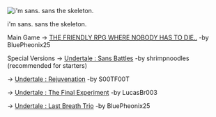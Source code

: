 ![i'm sans.
sans the skeleton.](https://github.com/LeeBingsu/sans/assets/139062081/4adaccf6-6bd3-48ae-9bc6-24d27ed6d08d)

i'm sans.
sans the skeleton.

Main Game -> [THE FRIENDLY RPG WHERE NOBODY HAS TO DIE..](https://sansz.kro.kr/UNDERTALE.html) -by BluePheonix25

Special Versions
 -> [Undertale : Sans Battles](https://sansz.kro.kr/SansBattles.html) -by shrimpnoodles (recommended for starters)
                    
 -> [Undertale : Rejuvenation](https://sansz.kro.kr/Rejuvenation.html) -by S00TF00T
                    
 -> [Undertale : The Final Experiment](https://sansz.kro.kr/TheFinalExperiment.html) -by LucasBr003
                    
 -> [Undertale : Last Breath Trio](https://sansz.kro.kr/LastBreathTrio.html) -by BluePheonix25
